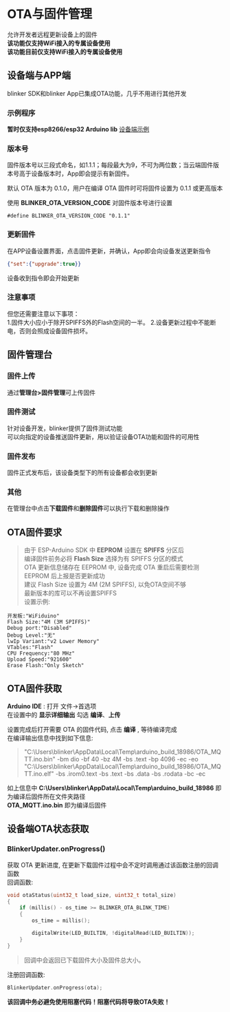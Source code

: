 # OTA与固件管理  
允许开发者远程更新设备上的固件  
**该功能仅支持WiFi接入的专属设备使用**  
**该功能目前仅支持WiFi接入的专属设备使用**  

## 设备端与APP端  
blinker SDK和blinker App已集成OTA功能，几乎不用进行其他开发  

### 示例程序  
**暂时仅支持esp8266/esp32 Arduino lib**
[设备端示例](https://github.com/blinker-iot/blinker-library/blob/master/examples/Blinker_OTA/OTA_WiFi/OTA_WiFi.ino)  

### 版本号  
固件版本号以三段式命名，如1.1.1；每段最大为9，不可为两位数；当云端固件版本号高于设备版本时，App即会提示有新固件。  

默认 OTA 版本为 0.1.0，用户在编译 OTA 固件时可将固件设置为 0.1.1 或更高版本  

使用 **BLINKER_OTA_VERSION_CODE** 对固件版本号进行设置
```
#define BLINKER_OTA_VERSION_CODE "0.1.1"
```

### 更新固件  
在APP设备设置界面，点击固件更新，并确认，App即会向设备发送更新指令
```json
{"set":{"upgrade":true}}
```
设备收到指令即会开始更新  

### 注意事项  
但您还需要注意以下事项：  
1.固件大小应小于除开SPIFFS外的Flash空间的一半。
2.设备更新过程中不能断电，否则会照成设备固件损坏。

## 固件管理台  
### 固件上传  
通过**管理台>固件管理**可上传固件  

### 固件测试  
针对设备开发，blinker提供了固件测试功能  
可以向指定的设备推送固件更新，用以验证设备OTA功能和固件的可用性   

### 固件发布  
固件正式发布后，该设备类型下的所有设备都会收到更新  

### 其他  
在管理台中点击**下载固件**和**删除固件**可以执行下载和删除操作  

## OTA固件要求
> 由于 ESP-Arduino SDK 中 **EEPROM** 设置在 **SPIFFS** 分区后  
> 编译固件前务必将 **Flash Size** 选择为有 SPIFFS 分区的模式  
> OTA 更新信息储存在 EEPROM 中, 设备完成 OTA 重启后需要检测 EEPROM 后上报是否更新成功  
> 建议 Flash Size 设置为 4M (2M SPIFFS), 以免OTA空间不够  
最新版本的库可以不再设置SPIFFS  
设置示例:  
```
开发板:"WiFiduino"
Flash Size:"4M (3M SPIFFS)"
Debug port:"Disabled"
Debug Level:"无"
lwIp Variant:"v2 Lower Memory"
VTables:"Flash"
CPU Frequency:"80 MHz"
Upload Speed:"921600"
Erase Flash:"Only Sketch"
```

## OTA固件获取
**Arduino IDE** : 打开 文件->首选项  
在设置中的 **显示详细输出** 勾选 **编译**、**上传**  

设置完成后打开需要 OTA 的固件代码, 点击 **编译** , 等待编译完成  
在编译输出信息中找到如下信息:

> "C:\\Users\\blinker\\AppData\\Local\\Temp\\arduino_build_18986/OTA_MQTT.ino.bin" -bm dio -bf 40 -bz 4M -bs .text -bp 4096 -ec -eo  
> "C:\\Users\\blinker\\AppData\\Local\\Temp\\arduino_build_18986/OTA_MQTT.ino.elf" -bs .irom0.text -bs .text -bs .data -bs .rodata -bc -ec  

如上信息中 **C:\\Users\\blinker\\AppData\\Local\\Temp\\arduino_build_18986** 即为编译后固件所在文件夹路径  
**OTA_MQTT.ino.bin** 即为编译后固件  

## 设备端OTA状态获取
### BlinkerUpdater.onProgress()
获取 OTA 更新进度, 在更新下载固件过程中会不定时调用通过该函数注册的回调函数  
回调函数:
```cpp
void otaStatus(uint32_t load_size, uint32_t total_size)
{
    if (millis() - os_time >= BLINKER_OTA_BLINK_TIME)
    {
        os_time = millis();

        digitalWrite(LED_BUILTIN, !digitalRead(LED_BUILTIN));
    }
}
```
> 回调中会返回已下载固件大小及固件总大小。  

注册回调函数:
```cpp
BlinkerUpdater.onProgress(ota);
```

**该回调中务必避免使用阻塞代码！阻塞代码将导致OTA失败！**  
